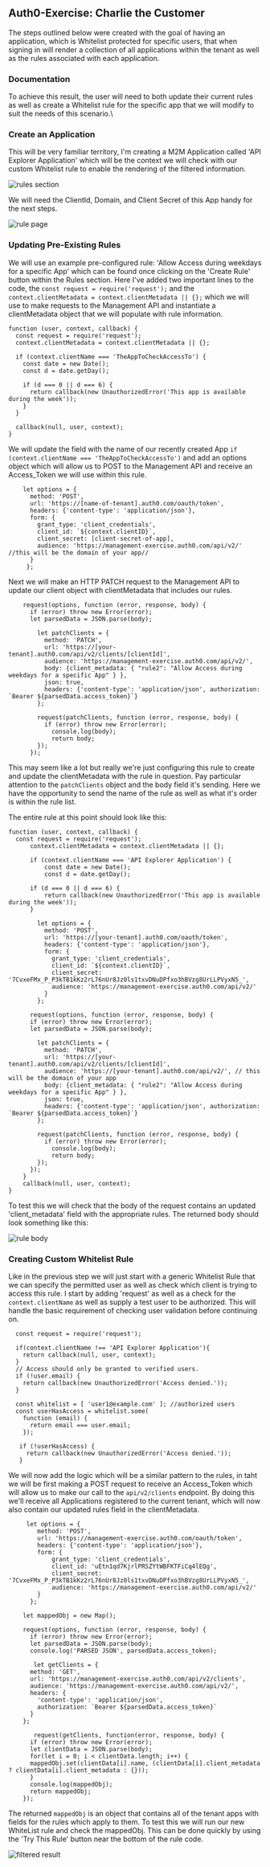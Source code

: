 ## Auth0-Exercise: Charlie the Customer

The steps outlined below were created with the goal of having an application, which is Whitelist protected for specific users, that when signing in will render a collection of all applications within the tenant as well as the rules associated with each application.


### Documentation

To achieve this result, the user will need to both update their current rules as well as create a Whitelist rule for the specific app that we will modify to suit the needs of this scenario.\

### Create an Application

This will be very familiar territory, I'm creating a M2M Application called 'API Explorer Application' which will be the context we will check with our custom Whitelist rule to enable the rendering of the filtered information.

![rules section](/images/APIExplore1.png)

We will need the ClientId, Domain, and Client Secret of this App handy for the next steps.

![rule page](/images/APIExplore2.png)


### Updating Pre-Existing Rules

We will use an example pre-configured rule: 'Allow Access during weekdays for a specific App' which can be found once clicking on the 'Create Rule' button within the Rules section. Here I've added two important lines to the code, the ```const request = require('request');``` and the ```context.clientMetadata = context.clientMetadata || {};``` which we will use to make requests to the Management API and instantiate a clientMetadata object that we will populate with rule information.

```
function (user, context, callback) {
  const request = require('request');
  context.clientMetadata = context.clientMetadata || {};
  
  if (context.clientName === 'TheAppToCheckAccessTo') {
    const date = new Date();
    const d = date.getDay();

    if (d === 0 || d === 6) {
      return callback(new UnauthorizedError('This app is available during the week'));
    }
  }

  callback(null, user, context);
}

```
We will update the field with the name of our recently created App  ```if (context.clientName === 'TheAppToCheckAccessTo')``` and add an options object which will allow us to POST to the Management API and receive an Access_Token we will use within this rule.

```
    let options = {
      method: 'POST',
      url: 'https://[name-of-tenant].auth0.com/oauth/token',
      headers: {'content-type': 'application/json'},
      form: {
        grant_type: 'client_credentials',
        client_id: `${context.clientID}`,
        client_secret: [client-secret-of-app],
        audience: 'https://management-exercise.auth0.com/api/v2/' //this will be the domain of your app//
      }
     };
```
Next we will make an HTTP PATCH request to the Management API to update our client object with clientMetadata that includes our rules.

```
    request(options, function (error, response, body) {
      if (error) throw new Error(error);
      let parsedData = JSON.parse(body);
        
        let patchClients = {
          method: 'PATCH',
          url: 'https://[your-tenant].auth0.com/api/v2/clients/[clientId]',
          audience: 'https://management-exercise.auth0.com/api/v2/',
          body: {client_metadata: { "rule2": "Allow Access during weekdays for a specific App" } },
          json: true,
          headers: {'content-type': 'application/json', authorization: `Bearer ${parsedData.access_token}`}
        };
        
        request(patchClients, function (error, response, body) {
          if (error) throw new Error(error);
            console.log(body);
            return body;
        });
      });    

```
This may seem like a lot but really we're just configuring this rule to create and update the clientMetadata with the rule in question. Pay particular attention to the ```patchClients``` object and the body field it's sending. Here we have the opportunity to send the name of the rule as well as what it's order is within the rule list.

The entire rule at this point should look like this:

```
function (user, context, callback) {
  const request = require('request');
      context.clientMetadata = context.clientMetadata || {};

      if (context.clientName === 'API Explorer Application') {
          const date = new Date();
          const d = date.getDay();

      if (d === 0 || d === 6) {
          return callback(new UnauthorizedError('This app is available during the week'));
      }
        
        let options = {
          method: 'POST',
          url: 'https://[your-tenant].auth0.com/oauth/token',
          headers: {'content-type': 'application/json'},
          form: {
            grant_type: 'client_credentials',
            client_id: `${context.clientID}`,
            client_secret: '7CvxeFMx_P_P3kTB1kKz2rL76nUr8Jz0ls1txvDNuDPfxo3hBVzg8UrLLPVyxN5_',
            audience: 'https://management-exercise.auth0.com/api/v2/'
          }
        };
        
      request(options, function (error, response, body) {
      if (error) throw new Error(error);
      let parsedData = JSON.parse(body);
        
        let patchClients = {
          method: 'PATCH',
          url: 'https://[your-tenant].auth0.com/api/v2/clients/[clientId]',
          audience: 'https://[your-tenant].auth0.com/api/v2/', // this will be the domain of your app
          body: {client_metadata: { "rule2": "Allow Access during weekdays for a specific App" } },
          json: true,
          headers: {'content-type': 'application/json', authorization: `Bearer ${parsedData.access_token}`}
        };
        
        request(patchClients, function (error, response, body) {
          if (error) throw new Error(error);
            console.log(body);
            return body;
        });
      });    
    }
    callback(null, user, context);
}

```
To test this we will check that the body of the request contains an updated 'client_metadata' field with the appropriate rules. The returned body should look something like this:

![rule body](/images/ruleUpdate.png)

### Creating Custom Whitelist Rule

Like in the previous step we will just start with a generic Whitelist Rule that we can specify the permitted user as well as check which client is trying to access this rule. I start by adding 'request' as well as a check for the ```context.clientName``` as well as supply a test user to be authorized. This will handle the basic requirement of checking user validation before continuing on.

```
  const request = require('request');
  
  if(context.clientName !== 'API Explorer Application'){
    return callback(null, user, context);
  }
  // Access should only be granted to verified users.
  if (!user.email) {
    return callback(new UnauthorizedError('Access denied.'));
  }

  const whitelist = [ 'user1@example.com' ]; //authorized users
  const userHasAccess = whitelist.some(
    function (email) {
      return email === user.email;
    });

   if (!userHasAccess) {
     return callback(new UnauthorizedError('Access denied.'));
   }

```
We will now add the logic which will be a similar pattern to the rules, in taht we will be first making a POST request to receive an Access_Token which will allow us to make our call to the ```api/v2/clients``` endpoint. By doing this we'll receive all Applications registered to the current tenant, which will now also contain our updated rules field in the clientMetadata.

```
     let options = {
        method: 'POST',
        url: 'https://management-exercise.auth0.com/oauth/token',
        headers: {'content-type': 'application/json'},
        form: {
            grant_type: 'client_credentials',
            client_id: 'uEtn1qd7KjrlPRSZYtWBFKTFiCq4lEQg',
            client_secret: '7CvxeFMx_P_P3kTB1kKz2rL76nUr8Jz0ls1txvDNuDPfxo3hBVzg8UrLLPVyxN5_',
            audience: 'https://management-exercise.auth0.com/api/v2/'
        }
      };
        
    let mappedObj = new Map();
    
    request(options, function (error, response, body) {
      if (error) throw new Error(error);
      let parsedData = JSON.parse(body);
      console.log('PARSED JSON', parsedData.access_token);
      
       let getClients = {
      method: 'GET',
      url: 'https://management-exercise.auth0.com/api/v2/clients',
      audience: 'https://management-exercise.auth0.com/api/v2/',
      headers: {
        'content-type': 'application/json',
        authorization: `Bearer ${parsedData.access_token}`
      }
    };
      
       request(getClients, function(error, response, body) {
      if (error) throw new Error(error);
      let clientData = JSON.parse(body);
      for(let i = 0; i < clientData.length; i++) {
      mappedObj.set(clientData[i].name, (clientData[i].client_metadata ? clientData[i].client_metadata : {}));
      }
      console.log(mappedObj);
      return mappedObj;
    });

```
The returned ```mappedObj``` is an object that contains all of the tenant apps with fields for the rules which apply to them. To test this we will run our new WhiteList rule and check the mappedObj. This can be done quickly by using the 'Try This Rule' button near the bottom of the rule code. 

![filtered result](/images/FilteredApps.png)

